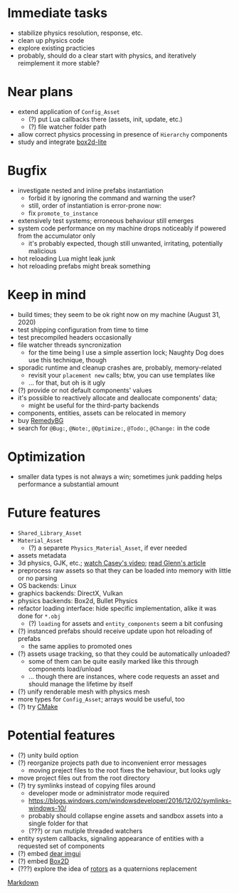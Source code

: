 # Immediate tasks
- stabilize physics resolution, response, etc.
- clean up physics code
- explore existing practicies
- probably, should do a clear start with physics, and iteratively reimplement it more stable?

# Near plans
- extend application of `Config_Asset`
  - (?) put Lua callbacks there (assets, init, update, etc.)
  - (?) file watcher folder path
- allow correct physics processing in presence of `Hierarchy` components
- study and integrate [box2d-lite](https://github.com/erincatto/box2d-lite)

# Bugfix
- investigate nested and inline prefabs instantiation
  - forbid it by ignoring the command and warning the user?
  - still, order of instantiation is error-prone now:
  - fix `promote_to_instance`
- extensively test systems; erroneous behaviour still emerges
- system code performance on my machine drops noticeably if powered from the accumulator only
  - it's probably expected, though  still unwanted, irritating, potentially malicious
- hot reloading Lua might leak junk
- hot reloading prefabs might break something

# Keep in mind
- build times; they seem to be ok right now on my machine (August 31, 2020)
- test shipping configuration from time to time
- test precompiled headers occasionally
- file watcher threads syncronization
  - for the time being I use a simple assertion lock; Naughty Dog does use this technique, though
- sporadic runtime and cleanup crashes are, probably, memory-related
  - revisit your `placement new` calls; btw, you can use templates like
  - ...  for that, but oh is it ugly
- (?) provide or not default components' values
- it's possible to reactively allocate and deallocate components' data;
  - might be useful for the third-party backends
- components, entities, assets can be relocated in memory
- buy [RemedyBG](https://remedybg.itch.io/remedybg)
- search for `@Bug:`, `@Note:`, `@Optimize:`, `@Todo:`, `@Change:` in the code

# Optimization
- smaller data types is not always a win; sometimes junk padding helps performance a substantial amount

# Future features
- `Shared_Library_Asset`
- `Material_Asset`
  - (?) a separete `Physics_Material_Asset`, if ever needed
- assets metadata
- 3d physics, GJK, etc.; [watch Casey's video](https://youtu.be/Qupqu1xe7Io); [read Glenn's article](https://gafferongames.com/post/physics_in_3d/)
- preprocess raw assets so that they can be loaded into memory with little or no parsing
- OS backends: Linux
- graphics backends: DirectX, Vulkan
- physics backends: Box2d, Bullet Physics
- refactor loading interface: hide specific implementation, alike it was done for `*.obj`
  - (?) `loading` for assets and `entity_components` seem a bit confusing
- (?) instanced prefabs should receive update upon hot reloading of prefabs
  - the same applies to promoted ones
- (?) assets usage tracking, so that they could be automatically unloaded?
  - some of them can be quite easily marked like this through components load/unload
  - ... though there are instances, where code requests an asset and should manage the lifetime by itself
- (?) unify renderable mesh with physics mesh
- more types for `Config_Asset`; arrays would be useful, too
- (?) try [CMake](https://cmake.org/)

# Potential features
- (?) unity build option
- (?) reorganize projects path due to inconvenient error messages
  - moving preject files to the root fixes the behaviour, but looks ugly
- move project files out from the root directory
- (?) try symlinks instead of copying files around
  - developer mode or administrator mode required
  - https://blogs.windows.com/windowsdeveloper/2016/12/02/symlinks-windows-10/
  - probably should collapse engine assets and sandbox assets into a single folder for that
  - (???) or run mutiple threaded watchers
- entity system callbacks, signaling appearance of entities with a requested set of components
- (?) embed [dear imgui](https://github.com/ocornut/imgui)
- (?) embed [Box2D](https://github.com/erincatto/box2d)
- (???) explore the idea of [rotors](https://marctenbosch.com/quaternions/) as a quaternions replacement

[Markdown](https://www.markdownguide.org/basic-syntax/)
